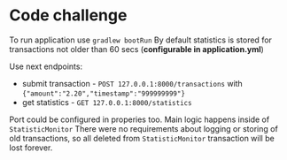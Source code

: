 # Code challenge
To run application use `gradlew bootRun`
By default statistics is stored for transactions not older than 60 secs (**configurable in application.yml**)

Use next endpoints:
* submit transaction - `POST 127.0.0.1:8000/transactions` with `{"amount":"2.20","timestamp":"999999999"}`
* get statistics - `GET 127.0.0.1:8000/statistics`

Port could be configured in properies too.
Main logic happens inside of `StatisticMonitor`
There were no requirements about logging or storing of old transactions, so all deleted from `StatisticMonitor` transaction will be lost forever.